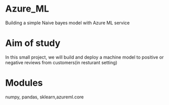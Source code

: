 # Azure_ML
Building a simple Naive bayes model with Azure ML service

# Aim of study

In this small project, we will build and deploy a machine model to positive or negative reviews from customers(in resturant setting)

# Modules

numpy, pandas, sklearn,azureml.core

